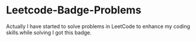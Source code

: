 # Leetcode-Badge-Problems
Actually I have started to solve problems in LeetCode to enhance my coding skills.while solving I got this badge.
